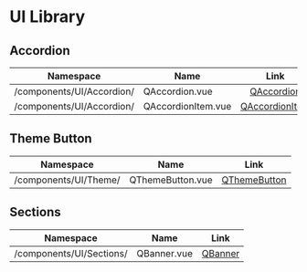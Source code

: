 # UI Library

## Accordion

| Namespace                 | Name               |               Link               |
| ------------------------- | ------------------ | :------------------------------: |
| /components/UI/Accordion/ | QAccordion.vue     |   [QAccordion](./accordion.md)   |
| /components/UI/Accordion/ | QAccordionItem.vue | [QAccordionItem](./accordion.md) |

## Theme Button

| Namespace             | Name             |               Link               |
| --------------------- | ---------------- | :------------------------------: |
| /components/UI/Theme/ | QThemeButton.vue | [QThemeButton](./themebutton.md) |

## Sections

| Namespace                | Name        |          Link          |
| ------------------------ | ----------- | :--------------------: |
| /components/UI/Sections/ | QBanner.vue | [QBanner](./banner.md) |
